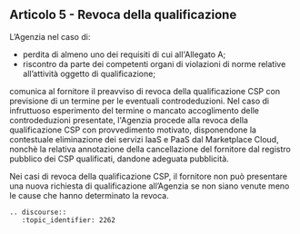 ## Articolo 5 - Revoca della qualificazione

L’Agenzia nel caso di:

* perdita di almeno uno dei requisiti di cui all'Allegato A;
* riscontro da parte dei competenti organi di violazioni di norme relative
  all’attività oggetto di qualificazione;

comunica al fornitore il preavviso di revoca della qualificazione CSP
con previsione di un termine per le eventuali controdeduzioni. 
Nel caso di infruttuoso esperimento del termine o mancato accoglimento delle 
controdeduzioni presentate, l'Agenzia procede alla revoca della qualificazione CSP 
con provvedimento motivato, disponendone la contestuale eliminazione dei servizi IaaS e PaaS
dal Marketplace Cloud, nonchè la relativa annotazione della cancellazione 
del fornitore dal registro pubblico dei CSP qualificati, dandone adeguata pubblicità. 

Nei casi di revoca della qualificazione CSP, il fornitore non può
presentare una nuova richiesta di qualificazione all’Agenzia se non siano
venute meno le cause che hanno determinato la revoca.


```eval_rst
.. discourse::
   :topic_identifier: 2262
```
